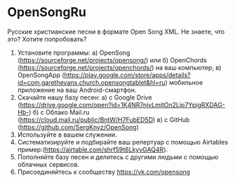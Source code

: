 # OpenSongRu
Русские христианские песни в формате Open Song XML.
Не знаете, что это? Хотите попробовать?
1. Установите программы:
а) OpenSong (https://sourceforge.net/projects/opensong/) или 
б) OpenChords (https://sourceforge.net/projects/openchords/) на ваш компьютер, 
в) OpenSongApp (https://play.google.com/store/apps/details?id=com.garethevans.church.opensongtablet&hl=ru) мобильное приложение на ваш Android-смартфон.
2. Скачайте нашу базу песен:
а) с Google Drive (https://drive.google.com/open?id=1K4NR7njvLmjtOn2Ljp7YpigRXDAG-Hb-)
б) с Облако Mail.ru (https://cloud.mail.ru/public/BntW/H7FubED5D) 
в) с GitHub (https://github.com/SergKnyz/OpenSong)
3. Используйте в вашем служении.
4. Систематизируйте и подбирайте ваш репертуар с помощью Airtables пример:(https://airtable.com/shrf59t6LkyvGAQ4R).
5. Пополняйте базу песен и делитесь с другими людьми с помощью облачных сервисов.
6. Присоединяйтесь к сообществу https://vk.com/opensong
